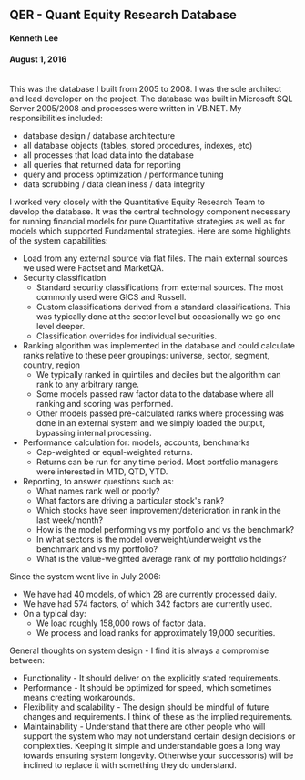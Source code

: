 ## QER - Quant Equity Research Database
#### Kenneth Lee
#### August 1, 2016

<br> This was the database I built from 2005 to 2008.  I was the sole architect and lead developer on the project. The database was built in Microsoft SQL Server 2005/2008 and processes were written in VB.NET.  My responsibilities included:

-   database design / database architecture
-   all database objects (tables, stored procedures, indexes, etc)
-   all processes that load data into the database
-   all queries that returned data for reporting
-   query and process optimization / performance tuning
-   data scrubbing / data cleanliness / data integrity

I worked very closely with the Quantitative Equity Research Team to develop the database. It was the central technology component necessary for running financial models for pure Quantitative strategies as well as for models which supported Fundamental strategies. Here are some highlights of the system capabilities:

-   Load from any external source via flat files. The main external sources we used were Factset and MarketQA.
-   Security classification
    -   Standard security classifications from external sources. The most commonly used were GICS and Russell.
    -   Custom classifications derived from a standard classifications. This was typically done at the sector level but occasionally we go one level deeper.
    -   Classification overrides for individual securities.
-   Ranking algorithm was implemented in the database and could calculate ranks relative to these peer groupings: universe, sector, segment, country, region
    -   We typically ranked in quintiles and deciles but the algorithm can rank to any arbitrary range.
    -   Some models passed raw factor data to the database where all ranking and scoring was performed.
    -   Other models passed pre-calculated ranks where processing was done in an external system and we simply loaded the output, bypassing internal processing.
-   Performance calculation for: models, accounts, benchmarks
    -   Cap-weighted or equal-weighted returns.
    -   Returns can be run for any time period. Most portfolio managers were interested in MTD, QTD, YTD.
-   Reporting, to answer questions such as:
    -   What names rank well or poorly?
    -   What factors are driving a particular stock's rank?
    -   Which stocks have seen improvement/deterioration in rank in the last week/month?
    -   How is the model performing vs my portfolio and vs the benchmark?
    -   In what sectors is the model overweight/underweight vs the benchmark and vs my portfolio?
    -   What is the value-weighted average rank of my portfolio holdings?

Since the system went live in July 2006:

-   We have had 40 models, of which 28 are currently processed daily.
-   We have had 574 factors, of which 342 factors are currently used.
-   On a typical day:
    -   We load roughly 158,000 rows of factor data.
    -   We process and load ranks for approximately 19,000 securities.

General thoughts on system design - I find it is always a compromise between:

-   Functionality - It should deliver on the explicitly stated requirements.
-   Performance - It should be optimized for speed, which sometimes means creating workarounds.
-   Flexibility and scalability - The design should be mindful of future changes and requirements. I think of these as the implied requirements.
-   Maintainability - Understand that there are other people who will support the system who may not understand certain design decisions or complexities. Keeping it simple and understandable goes a long way towards ensuring system longevity. Otherwise your successor(s) will be inclined to replace it with something they do understand.
